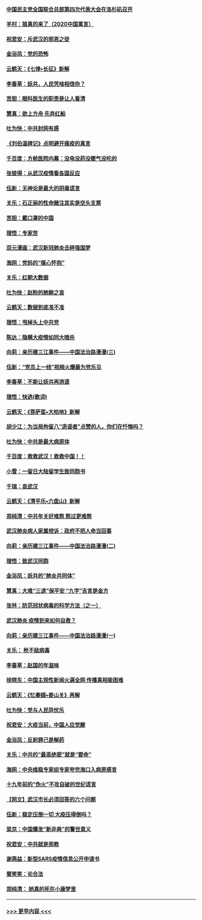 #### [中国民主党全国联合总部第四次代表大会在洛杉矶召开](../pages/nsc993/n11856344.md?t=02100255) 
#### [羊村：狼真的来了（2020中国寓言）](../pages/nsc993/n11856229.md?t=02100255) 
#### [祝君安：斥武汉的邪恶之徒](../pages/nsc993/n11855861.md?t=02100255) 
#### [金浴凤：党的恐怖](../pages/nsc993/n11855849.md?t=02100255) 
#### [云鹤天：《七律▪长征》新解](../pages/nsc993/n11855479.md?t=02100255) 
#### [李春草：妖共，人民凭啥相信你？](../pages/nsc993/n11855196.md?t=02100255) 
#### [苦胆：眼科医生的职责是让人看清](../pages/nsc993/n11853840.md?t=02100255) 
#### [慧真：欲上方舟 先弃红船](../pages/nsc993/n11853483.md?t=02100255) 
#### [吐为快：中共封网有感](../pages/nsc993/n11852575.md?t=02100255) 
#### [《刘伯温碑记》点明避开瘟疫的真言](../pages/nsc993/n11852128.md?t=02100255) 
#### [千百度：方舱医院内幕：没电没药没暖气没吃的](../pages/nsc993/n11850211.md?t=02100255) 
#### [张彼得：从武汉疫情看各国反应](../pages/nsc993/n11850102.md?t=02100255) 
#### [伍新：无神论是最大的阴毒谎言](../pages/nsc993/n11846129.md?t=02100255) 
#### [关乐：石正丽的性命赌注其实是空头支票](../pages/nsc993/n11846109.md?t=02100255) 
#### [苦胆：戴口罩的中国](../pages/nsc993/n11845576.md?t=02100255) 
#### [理悟：专家苦](../pages/nsc993/n11845564.md?t=02100255) 
#### [双元漫画：武汉新冠肺炎击碎强国梦](../pages/nsc993/n11843320.md?t=02100255) 
#### [海网：党妈的“瘟心怀抱”](../pages/nsc993/n11840740.md?t=02100255) 
#### [关乐：红朝大数据](../pages/nsc993/n11840675.md?t=02100255) 
#### [吐为快：赵粉的肺腑之哀](../pages/nsc993/n11840618.md?t=02100255) 
#### [云鹤天：数据到底准不准](../pages/nsc993/n11840325.md?t=02100255) 
#### [理悟：甩掉头上中共党](../pages/nsc993/n11838826.md?t=02100255) 
#### [陈达：隐瞒大疫情如同大暗杀](../pages/nsc993/n11838771.md?t=02100255) 
#### [向莉：亲历建三江事件——中国法治路漫漫(三)](../pages/nsc993/n11831825.md?t=02100255) 
#### [伍新：“党员上一线”视频火爆最为党乐见](../pages/nsc993/n11838200.md?t=02100255) 
#### [李春草：不能让妖共再逍遥](../pages/nsc993/n11838102.md?t=02100255) 
#### [理悟：快逃(歌词)](../pages/nsc993/n11838083.md?t=02100255) 
#### [云鹤天：《菩萨蛮▪大柏地》新解](../pages/nsc993/n11838059.md?t=02100255) 
#### [胡少江：为当局拘留八“造谣者”点赞的人，你们在忏悔吗？](../pages/nsc993/n11836801.md?t=02100255) 
#### [吐为快：中共是最大病原体](../pages/nsc993/n11836748.md?t=02100255) 
#### [千百度：救救武汉！救救中国！！](../pages/nsc993/n11836145.md?t=02100255) 
#### [小雪：一留日大陆留学生致同胞书](../pages/nsc993/n11834624.md?t=02100255) 
#### [千瑞：哀武汉](../pages/nsc993/n11833647.md?t=02100255) 
#### [云鹤天：《清平乐▪六盘山》新解](../pages/nsc993/n11833611.md?t=02100255) 
#### [郑纯清：中共年关好难熬 熬过更难熬](../pages/nsc993/n11833489.md?t=02100255) 
#### [武汉肺炎病人家属控诉：政府不把人命当回事](../pages/nsc993/n11833205.md?t=02100255) 
#### [向莉：亲历建三江事件——中国法治路漫漫(二)](../pages/nsc993/n11829102.md?t=02100255) 
#### [理悟：致武汉同胞](../pages/nsc993/n11831522.md?t=02100255) 
#### [金浴凤：妖共的“肺炎共同体”](../pages/nsc993/n11829448.md?t=02100255) 
#### [慧真：大难“三退”保平安 “九字”吉言是金方](../pages/nsc993/n11829501.md?t=02100255) 
#### [张林：防范冠状病毒的科学方法（之一）](../pages/nsc993/n11828618.md?t=02100255) 
#### [武汉肺炎 疫情到来如何自救？](../pages/nsc993/n11827632.md?t=02100255) 
#### [向莉：亲历建三江事件——中国法治路漫漫(一)](../pages/nsc993/n11827190.md?t=02100255) 
#### [关乐： 枪不敌病毒](../pages/nsc993/n11826746.md?t=02100255) 
#### [李春草：赵国的年滋味](../pages/nsc993/n11826321.md?t=02100255) 
#### [徐晓东：中国主观性新闻火遍全网 传播真相极困难](../pages/nsc993/n11826508.md?t=02100255) 
#### [云鹤天：《忆秦娥▪娄山关》再解](../pages/nsc993/n11824682.md?t=02100255) 
#### [吐为快：党与人民异忧乐](../pages/nsc993/n11824660.md?t=02100255) 
#### [祝君安：大疫当前，中国人应觉醒](../pages/nsc993/n11821946.md?t=02100255) 
#### [金浴凤：反躬罪己是解药](../pages/nsc993/n11820280.md?t=02100255) 
#### [关乐：中共的“最高绝密”就是“要命”](../pages/nsc993/n11816946.md?t=02100255) 
#### [海网：中央维稳专家组专家夸完海口入病房感言](../pages/nsc993/n11815138.md?t=02100255) 
#### [十九年前的“伪火”不攻自破的世纪谎言](../pages/nsc993/n11813238.md?t=02100255) 
#### [【网文】武汉市长必须回答的六个问题](../pages/nsc993/n11813848.md?t=02100255) 
#### [伍新：稳定压倒一切 大疫压得倒吗？](../pages/nsc993/n11812634.md?t=02100255) 
#### [梁京：中国爆发“新非典”的警世意义](../pages/nsc993/n11812554.md?t=02100255) 
#### [祝君安：中共就是邪教](../pages/nsc993/n11812431.md?t=02100255) 
#### [谢燕益：新型SARS疫情信息公开申请书](../pages/nsc993/n11808840.md?t=02100255) 
#### [蜀笑笑：论合法](../pages/nsc993/n11808064.md?t=02100255) 
#### [郑纯清： 她真的死在小康梦里](../pages/nsc993/n11806623.md?t=02100255) 

----
#### [ >>> 更早内容 <<< ](../indexes/nsc993-earlier.md)
